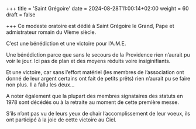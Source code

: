 +++
title = 'Saint Grégoire'
date = 2024-08-28T11:00:14+02:00
weight = 60
draft = false

+++
Ce modeste oratoire est dédié à Saint Grégoire le Grand, Pape et admistrateur romain du VIème siècle.

C’est une bénédiction et une victoire pour l’A.M.E. 

Une bénédiction parce que sans le secours de la Providence rien n’aurait pu voir le jour. Ici pas de plan et des moyens réduits voire insiginifiants.

 Et une victoire, car sans l’effort matériel (les membres de l’association ont donné de leur argent certains ont fait de petits prêts) rien n’aurait pu se faire non plus. Il a fallu les deux…

A noter également que la plupart des membres signataires des statuts en 1978 sont décédés ou à la retraite au moment de cette première messe. 

S’ils n’ont pas vu de leurs yeux de chair l’accomplissement de leur voeux, ils ont  participé à la joie de cette victoire au Ciel.





 